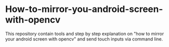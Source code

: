 # How-to-mirror-you-android-screen-with-opencv
This repository contain tools and step by step explanation on "how to mirror your android screen with opencv" and send touch inputs via command line.

